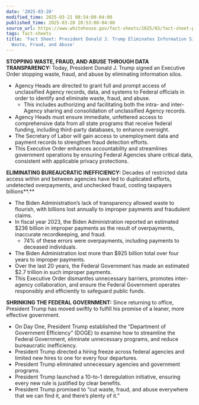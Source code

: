 ```yaml
---
date: '2025-03-20'
modified_time: 2025-03-21 08:54:00-04:00
published_time: 2025-03-20 20:53:00-04:00
source_url: https://www.whitehouse.gov/fact-sheets/2025/03/fact-sheet-president-donald-j-trump-eliminates-information-silos-to-stop-waste-fraud-and-abuse-60f3/
tags: fact-sheets
title: 'Fact Sheet: President Donald J. Trump Eliminates Information Silos to Stop
  Waste, Fraud, and Abuse'
---
```

 
**STOPPING WASTE, FRAUD, AND ABUSE THROUGH DATA TRANSPARENCY:** Today,
President Donald J. Trump signed an Executive Order stopping waste,
fraud, and abuse by eliminating information silos.

-   Agency Heads are directed to grant full and prompt access of
    unclassified Agency records, data, and systems to Federal officials
    in order to identify and eliminate waste, fraud, and abuse.
    -   This includes authorizing and facilitating both the intra- and
        inter-Agency sharing and consolidation of unclassified Agency
        records.
-   Agency Heads must ensure immediate, unfettered access to
    comprehensive data from all state programs that receive federal
    funding, including third-party databases, to enhance oversight.
-   The Secretary of Labor will gain access to unemployment data and
    payment records to strengthen fraud detection efforts.
-   This Executive Order enhances accountability and streamlines
    government operations by ensuring Federal Agencies share critical
    data, consistent with applicable privacy protections.

**ELIMINATING BUREAUCRATIC INEFFICIENCY:** Decades of restricted data
access within and between agencies have led to duplicated efforts,
undetected overpayments, and unchecked fraud, costing taxpayers
billions**.**

-   The Biden Administration’s lack of transparency allowed waste to
    flourish, with billions lost annually to improper payments and
    fraudulent claims.
-   In fiscal year 2023, the Biden Administration reported an estimated
    $236 billion in improper payments as the result of overpayments,
    inaccurate recordkeeping, and fraud.
    -   74% of these errors were overpayments, including payments to
        deceased individuals.
-   The Biden Administration lost more than $925 billion total over four
    years to improper payments.
-   Over the last 20 years, the Federal Government has made an estimated
    $2.7 trillion in such improper payments. 
-   This Executive Order dismantles unnecessary barriers, promotes
    inter-agency collaboration, and ensure the Federal Government
    operates responsibly and efficiently to safeguard public funds.

**SHRINKING THE FEDERAL GOVERNMENT:** Since returning to office,
President Trump has moved swiftly to fulfill his promise of a leaner,
more effective government.

-   On Day One, President Trump established the “Department of
    Government Efficiency” (DOGE) to examine how to streamline the
    Federal Government, eliminate unnecessary programs, and reduce
    bureaucratic inefficiency.
-   President Trump directed a hiring freeze across federal agencies and
    limited new hires to one for every four departures.
-   President Trump eliminated unnecessary agencies and government
    programs.
-   President Trump launched a 10-to-1 deregulation initiative, ensuring
    every new rule is justified by clear benefits.
-   President Trump promised to “cut waste, fraud, and abuse everywhere
    that we can find it, and there’s plenty of it.”
